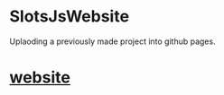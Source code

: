 # SlotsJsWebsite
Uplaoding a previously made project into github pages.


# **[website](https://rosslan.dev/SlotsJsWebsite/)**
